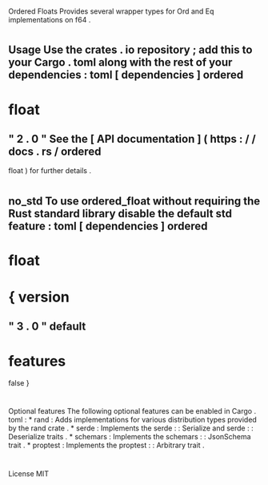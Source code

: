 #
Ordered
Floats
Provides
several
wrapper
types
for
Ord
and
Eq
implementations
on
f64
.
#
#
Usage
Use
the
crates
.
io
repository
;
add
this
to
your
Cargo
.
toml
along
with
the
rest
of
your
dependencies
:
toml
[
dependencies
]
ordered
-
float
=
"
2
.
0
"
See
the
[
API
documentation
]
(
https
:
/
/
docs
.
rs
/
ordered
-
float
)
for
further
details
.
#
#
no_std
To
use
ordered_float
without
requiring
the
Rust
standard
library
disable
the
default
std
feature
:
toml
[
dependencies
]
ordered
-
float
=
{
version
=
"
3
.
0
"
default
-
features
=
false
}
#
#
Optional
features
The
following
optional
features
can
be
enabled
in
Cargo
.
toml
:
*
rand
:
Adds
implementations
for
various
distribution
types
provided
by
the
rand
crate
.
*
serde
:
Implements
the
serde
:
:
Serialize
and
serde
:
:
Deserialize
traits
.
*
schemars
:
Implements
the
schemars
:
:
JsonSchema
trait
.
*
proptest
:
Implements
the
proptest
:
:
Arbitrary
trait
.
#
#
License
MIT
